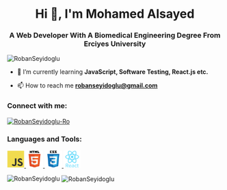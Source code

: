 <h1 align="center">Hi 👋, I'm Mohamed Alsayed</h1>
<h3 align="center">A Web Developer With A Biomedical Engineering Degree From Erciyes University</h3>



<p align="left"> <img src="https://komarev.com/ghpvc/?username=RobanSeyidoglu&label=Profile%20views&color=0e75b6&style=flat" alt="RobanSeyidoglu" /> </p>

- 🌱 I’m currently learning **JavaScript, Software Testing, React.js etc.**

- 📫 How to reach me **robanseyidoglu@gmail.com**

<h3 align="left">Connect with me:</h3>
<p align="left">
<a href="https://www.linkedin.com/in/roban-seyidoglu/" target="blank"><img align="center" src="https://raw.githubusercontent.com/rahuldkjain/github-profile-readme-generator/master/src/images/icons/Social/linked-in-alt.svg" alt="RobanSeyidoglu-Ro" height="30" width="40" /></a> </p>


<h3 align="left">Languages and Tools:</h3>
<p align="left"> 

<a href="https://developer.mozilla.org/en-US/docs/Web/JavaScript" target="_blank" rel="noreferrer"> <img src="https://raw.githubusercontent.com/devicons/devicon/master/icons/javascript/javascript-original.svg" alt="javascript" width="40" height="40"/> </a> 
<a href="https://www.w3.org/html/" target="_blank" rel="noreferrer"> <img src="https://raw.githubusercontent.com/devicons/devicon/master/icons/html5/html5-original-wordmark.svg" alt="html5" width="40" height="40"/> </a> 
<a href="https://www.w3schools.com/css/" target="_blank" rel="noreferrer"> <img src="https://raw.githubusercontent.com/devicons/devicon/master/icons/css3/css3-original-wordmark.svg" alt="css3" width="40" height="40"/> </a> 
<a href="https://reactjs.org/" target="_blank" rel="noreferrer"> <img src="https://raw.githubusercontent.com/devicons/devicon/master/icons/react/react-original-wordmark.svg" alt="react" width="40" height="40"/> </a> 



<p><img align="left" src="https://github-readme-stats.vercel.app/api/top-langs?username=RobanSeyidoglu&show_icons=true&locale=en&layout=compact" alt="RobanSeyidoglu" /></p>

<p>&nbsp;<img align="center" src="https://github-readme-stats.vercel.app/api?username=RobanSeyidoglu&show_icons=true&locale=en" alt="RobanSeyidoglu" /></p>
